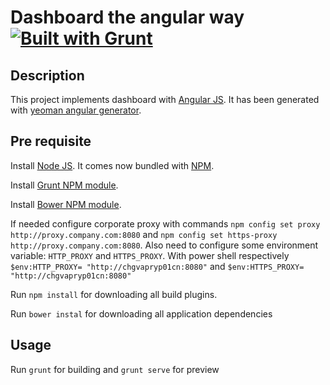 # Dashboard the angular way [![Built with Grunt](https://cdn.gruntjs.com/builtwith.png)](http://gruntjs.com/)

## Description

This project implements dashboard with [Angular JS](http://angularjs.org/).
It has been generated with [yeoman angular generator](https://github.com/yeoman/generator-angular).

## Pre requisite

Install [Node JS](http://nodejs.org/download/). It comes now bundled with [NPM](https://www.npmjs.org/).

Install [Grunt NPM module](http://gruntjs.com/getting-started).

Install [Bower NPM module](http://bower.io/#installing-bower).

If needed configure corporate proxy with commands `npm config set proxy http://proxy.company.com:8080` and `npm config set https-proxy http://proxy.company.com:8080`. Also need to configure some environment variable: `HTTP_PROXY` and `HTTPS_PROXY`. With power shell respectively `$env:HTTP_PROXY= "http://chgvapryp01cn:8080"` and `$env:HTTPS_PROXY= "http://chgvapryp01cn:8080"` 

Run `npm install` for downloading all build plugins.

Run `bower instal` for downloading all application dependencies

## Usage

Run `grunt` for building and `grunt serve` for preview

